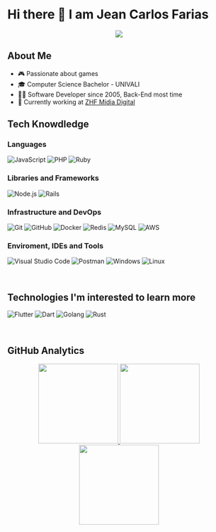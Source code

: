 # Hi there 👋 I am Jean Carlos Farias

<p align="center">
    <a href="https://www.linkedin.com/in/jean-carlos-farias-85591724/"><img src="https://img.shields.io/badge/-Jean%20Carlos%20Farias-0077B5?style=flat-square&logo=Linkedin&logoColor=white"/></a>
</p>

## About Me

-   🎮 Passionate about games
-   🎓 Computer Science Bachelor - UNIVALI
-   🧑‍💻 Software Developer since 2005, Back-End most time
-   💼 Currently working at <a href="https://zhf.com.br">ZHF Mídia Digital</a>

## Tech Knowdledge

### Languages

![JavaScript](https://img.shields.io/badge/-JavaScript-333333?style=flat&logo=javascript)
![PHP](https://img.shields.io/badge/-PHP-333333?style=flat&logo=php)
![Ruby](https://img.shields.io/badge/-Ruby-333333?style=flat&logo=ruby)

### Libraries and Frameworks

![Node.js](https://img.shields.io/badge/-Node.js-333333?style=flat&logo=node.js)
![Rails](https://img.shields.io/badge/-Rails-333333?style=flat&logo=rubyonrails)

### Infrastructure and DevOps

![Git](https://img.shields.io/badge/-Git-333333?style=flat&logo=git)
![GitHub](https://img.shields.io/badge/-GitHub-333333?style=flat&logo=github)
![Docker](https://img.shields.io/badge/-Docker-333333?style=flat&logo=docker)
![Redis](https://img.shields.io/badge/-Redis-333333?style=flat&logo=redis)
![MySQL](https://img.shields.io/badge/-MySQL-333333?style=flat&logo=mysql)
![AWS](https://img.shields.io/badge/-AWS-333333?style=flat&logo=amazon-aws&logoColor=F90)

### Enviroment, IDEs and Tools

![Visual Studio Code](https://img.shields.io/badge/-Visual%20Studio%20Code-333333?style=flat&logo=visual-studio-code&logoColor=007ACC)
![Postman](https://img.shields.io/badge/-Postman-333333?style=flat&logo=postman)
![Windows](https://img.shields.io/badge/-Windows%2011-333333?style=flat&logo=windows)
![Linux](https://img.shields.io/badge/-Linux-333333?style=flat&logo=linux)

</br>

## Technologies I'm interested to learn more

![Flutter](https://img.shields.io/badge/-Flutter-333333?style=flat&logo=flutter&logoColor=42bff5)
![Dart](https://img.shields.io/badge/-Dart-333333?style=flat&logo=dart&logoColor=42bff5)
![Golang](https://img.shields.io/badge/-Golang-333333?style=flat&logo=go)
![Rust](https://img.shields.io/badge/-Rust-333333?style=flat&logo=rust)

</br>

## GitHub Analytics

<p align="center">
<a href="https://github.com/jeancx">
  <img height="180em" src="https://github-readme-stats.vercel.app/api?username=jeancx&count_private=true&show_icons=true&theme=merko" />
  <img height="180em" src="https://github-readme-stats-eight-theta.vercel.app/api/top-langs/?username=jeancx&theme=merko&layout=compact&langs_count=10&exclude_repo=gamebase&hide=objective-c,java,ruby,swift,kotlin,shell" />
  <img align="center" height="180em" src="https://github-readme-streak-stats.herokuapp.com/?user=jeancx&theme=merko"/>
</a>
</p>

<!--
**jeancx/jeancx** is a ✨ _special_ ✨ repository because its `README.md` (this file) appears on your GitHub profile.

Here are some ideas to get you started:

- 🔭 I’m currently working on ...
- 🌱 I’m currently learning ...
- 👯 I’m looking to collaborate on ...
- 🤔 I’m looking for help with ...
- 💬 Ask me about ...
- 📫 How to reach me: ...
- 😄 Pronouns: ...
- ⚡ Fun fact: ...
-->
